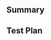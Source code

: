 <!--
  Thanks for submitting a pull request!
  We appreciate you spending the time to work on these changes. Please provide enough information so that others can review your pull request. The three fields below are mandatory.

  Before submitting a pull request, please make sure the following is done:

  1. Fork [the repository](https://github.com/facebook/react) and create your branch from `master`.
  2. Run `yarn` in the repository root.
  3. If you've fixed a bug or added code that should be tested, add tests!
  4. Ensure the test suite passes (`yarn test`). Tip: `yarn test --watch TestName` is helpful in development.
  5. Run `yarn test-prod` to test in the production environment. It supports the same options as `yarn test`.
  6. If you need a debugger, run `yarn debug-test --watch TestName`, open `chrome://inspect`, and press "Inspect".
  7. Format your code with [prettier](https://github.com/prettier/prettier) (`yarn prettier`).
  8. Make sure your code lints (`yarn lint`). Tip: `yarn linc` to only check changed files.
  9. Run the [Flow](https://flowtype.org/) typechecks (`yarn flow`).
  10. If you haven't already, complete the CLA.

  Learn more about contributing: https://reactjs.org/docs/how-to-contribute.html
-->

## Summary

<!-- Explain the **motivation** for making this change. What existing problem does the pull request solve? -->

## Test Plan

<!-- Demonstrate the code is solid. Example: The exact commands you ran and their output, screenshots / videos if the pull request changes the user interface. -->
